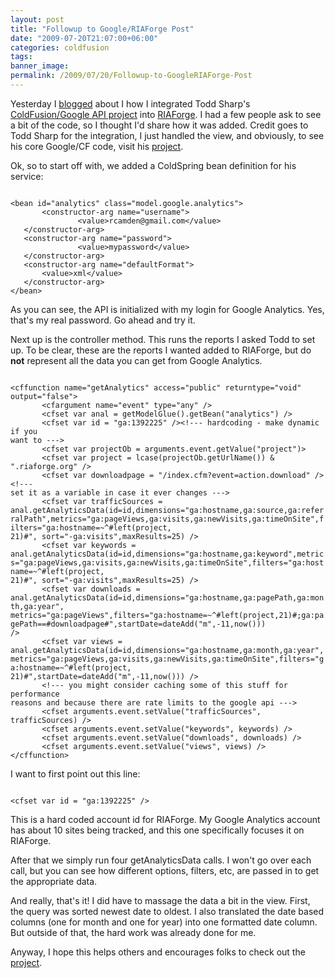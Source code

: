 ```yaml
---
layout: post
title: "Followup to Google/RIAForge Post"
date: "2009-07-20T21:07:00+06:00"
categories: coldfusion 
tags: 
banner_image: 
permalink: /2009/07/20/Followup-to-GoogleRIAForge-Post
---
```


Yesterday I <a href="http://www.raymondcamden.com/index.cfm/2009/7/19/RIAForge-Update-and-awesome-example-of-ColdFusionGoogle-Integration">blogged</a> about I how I integrated Todd Sharp's <a href="http://cfgoogle.riaforge.org/">ColdFusion/Google API project</a> into <a href="http://www.riaforge.org">RIAForge</a>. I had a few people ask to see a bit of the code, so I thought I'd share how it was added. Credit goes to Todd Sharp for the integration, I just handled the view, and obviously, to see his core Google/CF code, visit his <a href="http://cfgoogle.riaforge.org">project</a>.
<!--more-->
Ok, so to start off with, we added a ColdSpring bean definition for his service:

<code>
&lt;bean id="analytics" class="model.google.analytics"&gt;
       &lt;constructor-arg name="username"&gt;
               &lt;value&gt;rcamden@gmail.com&lt;/value&gt;
   &lt;/constructor-arg&gt;
   &lt;constructor-arg name="password"&gt;
               &lt;value&gt;mypassword&lt;/value&gt;
   &lt;/constructor-arg&gt;
   &lt;constructor-arg name="defaultFormat"&gt;
       &lt;value&gt;xml&lt;/value&gt;
   &lt;/constructor-arg&gt;
&lt;/bean&gt;
</code>

As you can see, the API is initialized with my login for Google Analytics. Yes, that's my real password. Go ahead and try it. 

Next up is the controller method. This runs the reports I asked Todd to set up. To be clear, these are the reports I wanted added to RIAForge, but do <b>not</b> represent all the data you can get from Google Analytics.

<code>
&lt;cffunction name="getAnalytics" access="public" returntype="void"
output="false"&gt;
       &lt;cfargument name="event" type="any" /&gt;
       &lt;cfset var anal = getModelGlue().getBean("analytics") /&gt;
       &lt;cfset var id = "ga:1392225" /&gt;&lt;!--- hardcoding - make dynamic if you
want to ---&gt;
	   &lt;cfset var projectOb = arguments.event.getValue("project")&gt;
       &lt;cfset var project = lcase(projectOb.getUrlName()) & ".riaforge.org" /&gt;
       &lt;cfset var downloadpage = "/index.cfm?event=action.download" /&gt;&lt;!---
set it as a variable in case it ever changes ---&gt;
       &lt;cfset var trafficSources =
anal.getAnalyticsData(id=id,dimensions="ga:hostname,ga:source,ga:referralPath",metrics="ga:pageViews,ga:visits,ga:newVisits,ga:timeOnSite",filters="ga:hostname=~^#left(project,
21)#", sort="-ga:visits",maxResults=25) /&gt;
       &lt;cfset var keywords =
anal.getAnalyticsData(id=id,dimensions="ga:hostname,ga:keyword",metrics="ga:pageViews,ga:visits,ga:newVisits,ga:timeOnSite",filters="ga:hostname=~^#left(project,
21)#", sort="-ga:visits",maxResults=25) /&gt;
       &lt;cfset var downloads =
anal.getAnalyticsData(id=id,dimensions="ga:hostname,ga:pagePath,ga:month,ga:year",
metrics="ga:pageViews",filters="ga:hostname=~^#left(project,21)#;ga:pagePath==#downloadpage#",startDate=dateAdd("m",-11,now()))
/&gt;
       &lt;cfset var views =
anal.getAnalyticsData(id=id,dimensions="ga:hostname,ga:month,ga:year",metrics="ga:pageViews,ga:visits,ga:newVisits,ga:timeOnSite",filters="ga:hostname=~^#left(project,
21)#",startDate=dateAdd("m",-11,now())) /&gt;
       &lt;!--- you might consider caching some of this stuff for performance
reasons and because there are rate limits to the google api ---&gt;
       &lt;cfset arguments.event.setValue("trafficSources", trafficSources) /&gt;
       &lt;cfset arguments.event.setValue("keywords", keywords) /&gt;
       &lt;cfset arguments.event.setValue("downloads", downloads) /&gt;
       &lt;cfset arguments.event.setValue("views", views) /&gt;
&lt;/cffunction&gt;
</code>

I want to first point out this line:

<code>
&lt;cfset var id = "ga:1392225" /&gt;
</code>

This is a hard coded account id for RIAForge. My Google Analytics account has about 10 sites being tracked, and this one specifically focuses it on RIAForge. 

After that we simply run four getAnalyticsData calls. I won't go over each call, but you can see how different options, filters, etc, are passed in to get the appropriate data.

And really, that's it! I did have to massage the data a bit in the view. First, the query was sorted newest date to oldest. I also translated the date based columns (one for month and one for year) into one formatted date column. But outside of that, the hard work was already done for me. 

Anyway, I hope this helps others and encourages folks to check out the <a href="http://cfgoogle.riaforge.org">project</a>.